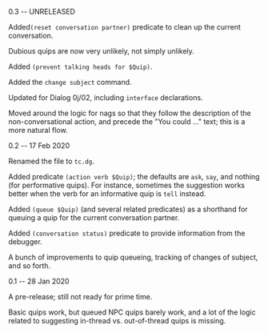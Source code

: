 0.3 -- UNRELEASED

Added`(reset conversation partner)` predicate to clean up the current conversation.

Dubious quips are now very unlikely, not simply unlikely.

Added `(prevent talking heads for $Quip)`.

Added the `change subject` command.

Updated for Dialog 0j/02, including `interface` declarations.

Moved around the logic for nags so that they follow the description of the non-conversational
action, and precede the "You could ..." text; this is a more natural flow.

0.2 -- 17 Feb 2020

Renamed the file to `tc.dg`.

Added predicate `(action verb $Quip)`; the defaults are `ask`, `say`, and nothing (for performative quips).
For instance, sometimes the suggestion works better when the verb for an informative quip
is `tell` instead.

Added `(queue $Quip)` (and several related predicates) as a shorthand for queuing a quip for the current conversation partner.

Added `(conversation status)` predicate to provide information from the debugger.

A bunch of improvements to quip queueing, tracking of changes of subject, and so forth.

0.1 -- 28 Jan 2020

A pre-release; still not ready for prime time.

Basic quips work, but queued NPC quips barely work, and a lot
of the logic related to suggesting in-thread vs. out-of-thread
quips is missing.

